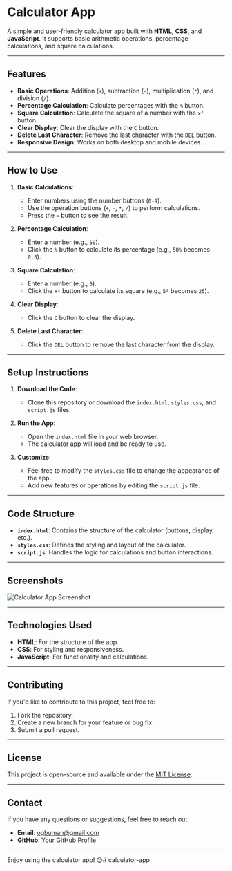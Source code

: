 # Calculator App

A simple and user-friendly calculator app built with **HTML**, **CSS**, and **JavaScript**. It supports basic arithmetic operations, percentage calculations, and square calculations.

---

## Features

- **Basic Operations**: Addition (`+`), subtraction (`-`), multiplication (`*`), and division (`/`).
- **Percentage Calculation**: Calculate percentages with the `%` button.
- **Square Calculation**: Calculate the square of a number with the `x²` button.
- **Clear Display**: Clear the display with the `C` button.
- **Delete Last Character**: Remove the last character with the `DEL` button.
- **Responsive Design**: Works on both desktop and mobile devices.

---

## How to Use

1. **Basic Calculations**:
   - Enter numbers using the number buttons (`0-9`).
   - Use the operation buttons (`+`, `-`, `*`, `/`) to perform calculations.
   - Press the `=` button to see the result.

2. **Percentage Calculation**:
   - Enter a number (e.g., `50`).
   - Click the `%` button to calculate its percentage (e.g., `50%` becomes `0.5`).

3. **Square Calculation**:
   - Enter a number (e.g., `5`).
   - Click the `x²` button to calculate its square (e.g., `5²` becomes `25`).

4. **Clear Display**:
   - Click the `C` button to clear the display.

5. **Delete Last Character**:
   - Click the `DEL` button to remove the last character from the display.

---

## Setup Instructions

1. **Download the Code**:
   - Clone this repository or download the `index.html`, `styles.css`, and `script.js` files.

2. **Run the App**:
   - Open the `index.html` file in your web browser.
   - The calculator app will load and be ready to use.

3. **Customize**:
   - Feel free to modify the `styles.css` file to change the appearance of the app.
   - Add new features or operations by editing the `script.js` file.

---

## Code Structure

- **`index.html`**: Contains the structure of the calculator (buttons, display, etc.).
- **`styles.css`**: Defines the styling and layout of the calculator.
- **`script.js`**: Handles the logic for calculations and button interactions.

---

## Screenshots

![Calculator App Screenshot](https://via.placeholder.com/300x400/333/fff?text=Calculator+App)

---

## Technologies Used

- **HTML**: For the structure of the app.
- **CSS**: For styling and responsiveness.
- **JavaScript**: For functionality and calculations.

---

## Contributing

If you'd like to contribute to this project, feel free to:

1. Fork the repository.
2. Create a new branch for your feature or bug fix.
3. Submit a pull request.

---

## License

This project is open-source and available under the [MIT License](LICENSE).

---

## Contact

If you have any questions or suggestions, feel free to reach out:

- **Email**: ogbuman@gmail.com
- **GitHub**: [Your GitHub Profile](https://github.com/ogbuman)

---

Enjoy using the calculator app! 😊#   c a l c u l a t o r - a p p  
 